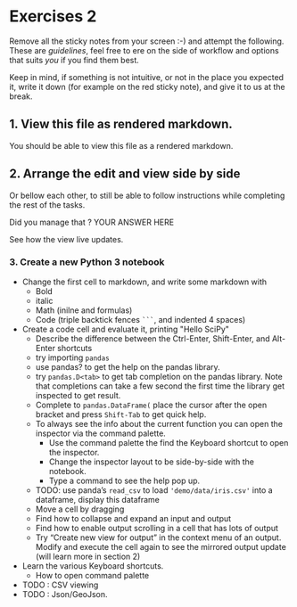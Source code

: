 # Exercises 2

Remove all the sticky notes from your screen :-) and attempt the following.
These are _guidelines_, feel free to ere on the side of workflow and
options that suits _you_ if you find them best. 

Keep in mind, if something is not intuitive, or not in the place you expected it, write
it down (for example on the red sticky note), and give it to us at the break.

## 1. View this file as rendered markdown. 

You should be able to view this file as a rendered markdown.

## 2. Arrange the edit and view side by side

Or bellow each other, to still be able to follow instructions 
while completing the rest of the tasks. 

Did you manage that ?
YOUR ANSWER HERE

See how the view live updates. 

### 3. Create a new Python 3 notebook


- Change the first cell to markdown, and write some markdown with 
    - Bold
    - italic 
    - Math (inilne and formulas)
    - Code (triple backtick fences ` ``` `, and indented 4 spaces)
- Create a code cell and evaluate it, printing "Hello SciPy"
    - Describe the difference between the Ctrl-Enter, Shift-Enter, and Alt-Enter shortcuts
    - try importing `pandas`
    - use pandas? to get the help on the pandas library.
    - try `pandas.D<tab>` to get tab completion on the pandas library. Note that completions can take a few second the first time the library get inspected to get result.
    - Complete to `pandas.DataFrame(` place the cursor after the open bracket and press `Shift-Tab` to get quick help.
    - To always see the info about the current function you can open the inspector via the command palette.
        - Use the command palette the find the Keyboard shortcut to open the inspector.
        - Change the inspector layout to be side-by-side with the notebook.
        - Type a command to see the help pop up. 
    - TODO: use panda’s `read_csv` to load `'demo/data/iris.csv'` into a dataframe, display this dataframe
    - Move a cell by dragging
    - Find how to collapse and expand an input and output
    - Find how to enable output scrolling in a cell that has lots of output
    - Try “Create new view for output” in the context menu of an output. Modify and execute the cell again to see the mirrored output update (will learn more in section 2)
- Learn the various Keyboard shortcuts. 
    - How to open command palette
- TODO : CSV viewing
- TODO : Json/GeoJson.